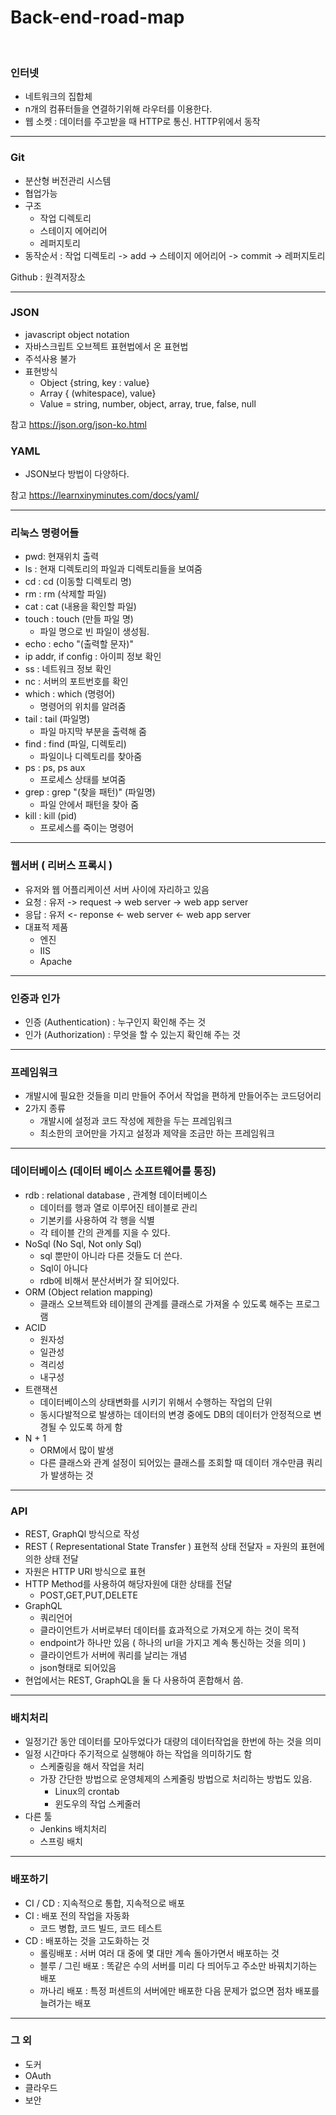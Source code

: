 # Back-end-road-map

<br>

### 인터넷
- 네트워크의 집합체
- n개의 컴퓨터들을 연결하기위해 라우터를 이용한다.
- 웹 소켓 : 데이터를 주고받을 때 HTTP로 통신. HTTP위에서 동작

<hr>

### Git
- 분산형 버전관리 시스템
- 협업가능
- 구조
    - 작업 디렉토리
    - 스테이지 에어리어
    - 레퍼지토리
- 동작순서 : 작업 디렉토리 -> add -> 스테이지 에어리어 -> commit -> 레퍼지토리

Github : 원격저장소

<hr>

### JSON 
- javascript object notation
- 자바스크립트 오브젝트 표현법에서 온 표현법
- 주석사용 불가 
- 표현방식
    - Object {string, key : value}
    - Array { (whitespace), value}
    - Value = string, number, object, array, true, false, null

참고 https://json.org/json-ko.html

### YAML
- JSON보다 방법이 다양하다.

참고 https://learnxinyminutes.com/docs/yaml/

<hr>

### 리눅스 명령어들
- pwd: 현재위치 출력
- ls : 현재 디렉토리의 파일과 디렉토리들을 보여줌
- cd : cd (이동할 디렉토리 명)
- rm : rm (삭제할 파일)
- cat : cat (내용을 확인할 파일)
- touch : touch (만들 파일 명) 
    - 파일 명으로 빈 파일이 생성됨.
- echo : echo "(출력할 문자)"
- ip addr, if config : 아이피 정보 확인
- ss : 네트워크 정보 확인
- nc : 서버의 포트번호를 확인
- which : which (명령어)
    - 명령어의 위치를 알려줌
- tail : tail (파일명)
    - 파일 마지막 부분을 출력해 줌
- find : find (파일, 디렉토리)
    - 파일이나 디렉토리를 찾아줌
- ps : ps, ps aux
    - 프로세스 상태를 보여줌
- grep : grep "(찾을 패턴)" (파일명)
    - 파일 안에서 패턴을 찾아 줌
- kill : kill (pid)
    - 프로세스를 죽이는 명령어

<hr>

### 웹서버 ( 리버스 프록시 )
- 유저와 웹 어플리케이션 서버 사이에 자리하고 있음
- 요청 : 유저 -> request -> web server -> web app server
- 응답 : 유저 <- reponse <- web server <- web app server
- 대표적 제품 
    - 엔진
    - IIS
    - Apache

<hr>

### 인증과 인가
- 인증 (Authentication) : 누구인지 확인해 주는 것
- 인가 (Authorization) : 무엇을 할 수 있는지 확인해 주는 것

<hr>

### 프레임워크
- 개발시에 필요한 것들을 미리 만들어 주어서 작업을 편하게 만들어주는 코드덩어리
- 2가지 종류
    - 개발시에 설정과 코드 작성에 제한을 두는 프레임워크
    - 최소한의 코어만을 가지고 설정과 제약을 조금만 하는 프레임워크

<hr>

### 데이터베이스 (데이터 베이스 소프트웨어를 통징)
- rdb : relational database , 관계형 데이터베이스
    - 데이터를 행과 열로 이루어진 테이블로 관리
    - 기본키를 사용하여 각 행을 식별
    - 각 테이블 간의 관계를 지을 수 있다.
- NoSql (No Sql, Not only Sql)
    - sql 뿐만이 아니라 다른 것들도 더 쓴다.
    - Sql이 아니다
    - rdb에 비해서 분산서버가 잘 되어있다.
- ORM (Object relation mapping)
    - 클래스 오브젝트와 테이블의 관계를 클래스로 가져올 수 있도록 해주는 프로그램
- ACID
    - 원자성
    - 일관성
    - 격리성
    - 내구성
- 트랜잭션
    - 데이터베이스의 상태변화를 시키기 위해서 수행하는 작업의 단위
    - 동시다발적으로 발생하는 데이터의 변경 중에도 DB의 데이터가 안정적으로 변경될 수 있도록 하게 함
- N + 1
    - ORM에서 많이 발생
    - 다른 클래스와 관계 설정이 되어있는 클래스를 조회할 때 데이터 개수만큼 쿼리가 발생하는 것

<hr>

### API
- REST, GraphQl 방식으로 작성
- REST ( Representational State Transfer ) 표현적 상태 전달자 = 자원의 표현에 의한 상태 전달
- 자원은 HTTP URI 방식으로 표현
- HTTP Method를 사용하여 해당자원에 대한 상태를 전달
    - POST,GET,PUT,DELETE
- GraphQL
    - 쿼리언어
    - 클라이언트가 서버로부터 데이터를 효과적으로 가져오게 하는 것이 목적
    - endpoint가 하나만 있음 ( 하나의 url을 가지고 계속 통신하는 것을 의미 )
    - 클라이언트가 서버에 쿼리를 날리는 개념
    - json형태로 되어있음
- 현업에서는 REST, GraphQL을 둘 다 사용하여 혼합해서 씀.

<hr>

### 배치처리
- 일정기간 동안 데이터를 모아두었다가 대량의 데이터작업을 한번에 하는 것을 의미
- 일정 시간마다 주기적으로 실행해야 하는 작업을 의미하기도 함
    - 스케줄링을 해서 작업을 처리
    - 가장 간단한 방법으로 운영체제의 스케줄링 방법으로 처리하는 방법도 있음.
        - Linux의 crontab
        - 윈도우의 작업 스케줄러
- 다른 툴
    - Jenkins 배치처리
    - 스프링 배치

<hr>

### 배포하기
- CI / CD : 지속적으로 통합, 지속적으로 배포
- CI : 배포 전의 작업을 자동화
    - 코드 병합, 코드 빌드, 코드 테스트
- CD : 배포하는 것을 고도화하는 것
    - 롤링배포 : 서버 여러 대 중에 몇 대만 계속 돌아가면서 배포하는 것
    - 블루 / 그린 배포 : 똑같은 수의 서버를 미리 다 띄어두고 주소만 바꿔치기하는 배포
    - 까나리 배포 : 특정 퍼센트의 서버에만 배포한 다음 문제가 없으면 점차 배포를 늘려가는 배포
<hr>

### 그 외
- 도커
- OAuth
- 클라우드
- 보안

